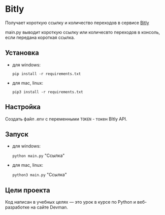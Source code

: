 # Bitly
Получает короткую ссылку и количество переходов в сервисе [Bitly](https://app.bitly.com/)

main.py выводит короткую ссылку или количесвто переходов в консоль, если передана короткая ссылка. 

## Установка
- для windows: 
 
    ```pip install -r requirements.txt```

- для mac, linux: 

    ```pip3 install -r requirements.txt```

## Настройка
Создать файл .env c переменными `TOKEN` - токен BItly API.

## Запуск
- для windows: 

    ```python main.py``` "Ссылка"

- для mac, linux: 

    ```python3 main.py``` "Ссылка"

## Цели проекта
Код написан в учебных целях — это урок в курсе по Python и веб-разработке на сайте Devman.
